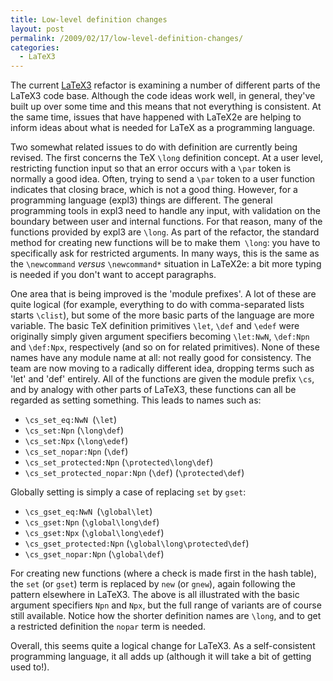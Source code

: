 ```yaml
---
title: Low-level definition changes
layout: post
permalink: /2009/02/17/low-level-definition-changes/
categories:
  - LaTeX3
---
```

The current [LaTeX3](https://www.latex-project.org/latex3.html) refactor is examining a number of different parts of the LaTeX3 code base. Although the code ideas work well, in general, they've built up over some time and this means that not everything is consistent. At the same time, issues that have happened with LaTeX2e are helping to inform ideas about what is needed for LaTeX as a programming language.

Two somewhat related issues to do with definition are currently being revised. The first concerns the TeX `\long` definition concept. At a user level, restricting function input so that an error occurs with a `\par` token is normally a good idea. Often, trying to send a `\par` token to a user function indicates that closing brace, which is not a good thing. However, for a programming language (expl3) things are different. The general programming tools in expl3 need to handle any input, with validation on the boundary between user and internal functions. For that reason, many of the functions provided by expl3 are `\long`. As part of the refactor, the standard method for creating new functions will be to make them` \long`: you have to specifically ask for restricted arguments. In many ways, this is the same as the `\newcommand` _versus_ `\newcommand*` situation in LaTeX2e: a bit more typing is needed if you don't want to accept paragraphs.

One area that is being improved is the 'module prefixes'. A lot of these are quite logical (for example, everything to do with comma-separated lists starts `\clist`), but some of the more basic parts of the language are more variable. The basic TeX definition primitives `\let`, `\def` and `\edef` were originally simply given argument specifiers becoming `\let:NwN`, `\def:Npn` and `\def:Npx`, respectively (and so on for related primitives). None of these names have any module name at all: not really good for consistency. The team are now moving to a radically different idea, dropping terms such as 'let' and 'def' entirely. All of the functions are given the module prefix `\cs`, and by analogy with other parts of LaTeX3, these functions can all be regarded as setting something. This leads to names such as:

- `\cs_set_eq:NwN `(`\let`)
- `\cs_set:Npn` (`\long\def`)
- `\cs_set:Npx` (`\long\edef`)
- `\cs_set_nopar:Npn` (`\def`)
- `\cs_set_protected:Npn` (`\protected\long\def`)
- `\cs_set_protected_nopar:Npn` (`\def`) (`\protected\def`)

Globally setting is simply a case of replacing `set` by `gset`:

- `\cs_gset_eq:NwN `(`\global\let`)
- `\cs_gset:Npn` (`\global\long\def`)
- `\cs_gset:Npx` (`\global\long\edef`)
- `\cs_gset_protected:Npn` (`\global\long\protected\def`)
- `\cs_gset_nopar:Npn` (`\global\def`)

For creating new functions (where a check is made first in the hash table), the `set` (or `gset`) term is replaced by `new` (or `gnew`), again following the pattern elsewhere in LaTeX3. The above is all illustrated with the basic argument specifiers `Npn` and `Npx`, but the full range of variants are of course still available. Notice how the shorter definition names are `\long`, and to get a restricted definition the `nopar` term is needed.

Overall, this seems quite a logical change for LaTeX3. As a self-consistent programming language, it all adds up (although it will take a bit of getting used to!).
